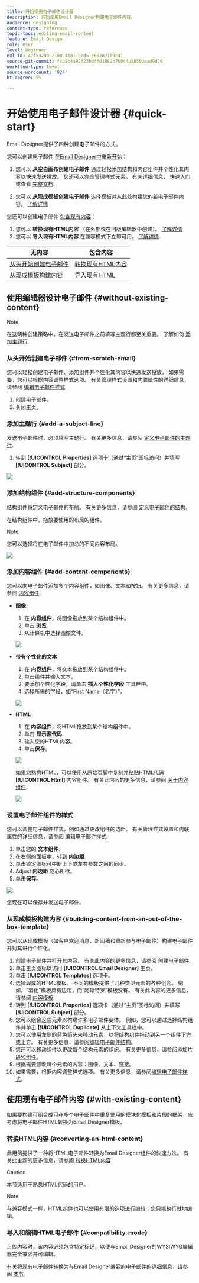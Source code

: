 ```yaml
---
title: 开始使用电子邮件设计器
description: 开始使用Email Designer构建电子邮件内容。
audience: designing
content-type: reference
topic-tags: editing-email-content
feature: Email Design
role: User
level: Beginner
exl-id: 47f53290-2190-4181-bcd5-e60287189c41
source-git-commit: fcb5c4a92f23bdffd1082b7b044b5859dead9d70
workflow-type: tm+mt
source-wordcount: '924'
ht-degree: 5%

---
```


# 开始使用电子邮件设计器 {#quick-start}

Email Designer提供了四种创建电子邮件的方式。

您可以创建电子邮件 [在Email Designer中重新开始](#without-existing-content)：

1. 您可以 **从空白画布创建电子邮件** 通过轻松添加结构和内容组件并个性化其内容以快速发送投放。 您还可以完全管理样式元素。 有关详细信息， [快速入门](#from-scratch-email) 或查看 [完整文档](../../designing/using/designing-from-scratch.md#designing-an-email-content-from-scratch).

1. 您可以 **从现成模板创建电子邮件** 选择模板并从此处构建您的新电子邮件内容。 [了解详情](#building-content-from-an-out-of-the-box-template)

您还可以创建电子邮件 [包含现有内容](#with-existing-content)：

1. 您可以 **转换现有HTML内容** （在外部或在旧版编辑器中创建）。 [了解详情](#converting-an-html-content)
1. 您可以 **导入现有HTML内容** 在兼容模式下立即可用。 [了解详情](#compatibility-mode)

| 无内容 | 包含内容 |
|---|---|
| [从头开始创建电子邮件](#from-scratch-email) | [转换现有HTML内容](#converting-an-html-content) |
| [从现成模板构建内容](#building-content-from-an-out-of-the-box-template) | [导入现有HTML](#compatibility-mode) |

## 使用编辑器设计电子邮件 {#without-existing-content}

>[!NOTE]
>
>在这两种创建策略中，在发送电子邮件之前填写主题行都至关重要。 了解如何 [添加主题行](#add-a-subject-line).

### 从头开始创建电子邮件 {#from-scratch-email}

您可以轻松创建电子邮件、添加组件并个性化其内容以快速发送投放。 如果需要，您可以根据内容调整样式选项。 有关管理样式设置和内联属性的详细信息，请参阅 [编辑电子邮件样式](../../designing/using/styles.md).

1. 创建电子邮件。
1. 关闭主页。

### 添加主题行 {#add-a-subject-line}

发送电子邮件时，必须填写主题行。 有关更多信息，请参阅 [定义电子邮件的主题行](../../designing/using/subject-line.md).

1. 转到 **[!UICONTROL Properties]** 选项卡（通过“主页”图标访问）并填写 **[!UICONTROL Subject]** 部分。

![](assets/subject-line-quick-start.png)

### 添加结构组件 {#add-structure-components}

结构组件将定义电子邮件的布局。 有关更多信息，请参阅 [定义电子邮件的结构](../../designing/using/designing-from-scratch.md#defining-the-email-structure).

在结构组件中，拖放要使用的布局的组件。

>[!NOTE]
>
>您可以选择将在电子邮件中加总的不同内容布局。

![](assets/structure-components-quick-start.png)

### 添加内容组件 {#add-content-components}

您可以向电子邮件添加多个内容组件，如图像、文本和按钮。 有关更多信息，请参阅 [内容组件](../../designing/using/designing-from-scratch.md#about-content-components).

* **图像**

   1. 在 **内容组件**，将图像拖放到某个结构组件中。
   1. 单击 **浏览**.
   1. 从计算机中选择图像文件。

  ![](assets/browse-image-quick-start.png)

* **带有个性化的文本**

   1. 在 **内容组件**，将文本拖放到某个结构组件中。
   1. 单击组件并输入文本。
   1. 要添加个性化字段，请单击 **插入个性化字段** 工具栏中。
   1. 选择所需的字段，如“First Name（名字）”。

  ![](assets/edit-text-quick-start.png)

* **HTML**

   1. 在 **内容组件**，将HTML拖放到某个结构组件中。
   1. 单击 **显示源代码**.
   1. 输入您的HTML内容。
   1. 单击&#x200B;**保存**。

  ![](assets/html-component-source-code.png)

  如果您熟悉HTML，可以使用从原始页脚中复制并粘贴HTML代码 **[!UICONTROL Html]** 内容组件。 有关此内容的更多信息，请参阅 [关于内容组件](../../designing/using/designing-from-scratch.md#about-content-components).

  ![](assets/des_loading_compatible_fragment_9.png)

### 设置电子邮件组件的样式

您可以调整电子邮件样式，例如通过更改组件的边距。 有关管理样式设置和内联属性的详细信息，请参阅 [编辑电子邮件样式](../../designing/using/styles.md).

1. 单击您的 **文本组件**.
1. 在右侧的面板中，转到 **内边距**.
1. 单击锁定图标可中断上下或左右参数之间的同步。
1. Adjust **内边距** 随心所欲。
1. 单击&#x200B;**保存**。

![](assets/padding-quick-start.png)

您现在可以保存并发送电子邮件。

### 从现成模板构建内容 {#building-content-from-an-out-of-the-box-template}

您可以从现成模板（如客户欢迎消息、新闻稿和重新参与电子邮件）构建电子邮件并对其进行个性化。

1. 创建电子邮件并打开其内容。 有关此内容的更多信息，请参阅 [创建电子邮件](../../channels/using/creating-an-email.md).
1. 单击主页图标以访问 **[!UICONTROL Email Designer]** 主页。
1. 单击 **[!UICONTROL Templates]** 选项卡。
1. 选择现成的HTML模板。
不同的模板提供了几种类型元素的各种组合。 例如，“羽化”模板具有边距，而“阿斯特罗”模板没有。 有关此内容的更多信息，请参阅 [内容模板](../../designing/using/using-reusable-content.md#content-templates).
1. 转到 **[!UICONTROL Properties]** 选项卡（通过“主页”图标访问）并填写 **[!UICONTROL Subject]** 部分。
1. 您可以组合这些元素以构建许多电子邮件变体。 例如，您可以通过选择结构组件并单击 **[!UICONTROL Duplicate]** 从上下文工具栏中。
1. 您可以使用左侧的蓝色箭头来移动元素，以将结构组件拖动到另一个组件下方或上方。 有关更多信息，请参阅[编辑电子邮件结构](../../designing/using/designing-from-scratch.md#defining-the-email-structure)。
1. 您还可以移动组件以更改每个结构元素的组织。 有关更多信息，请参阅[添加片段和组件](../../designing/using/designing-from-scratch.md#defining-the-email-structure)。
1. 根据需要修改每个元素的内容：图像、文本、链接。
1. 如果需要，根据内容调整样式选项。 有关更多信息，请参阅[编辑电子邮件样式](../../designing/using/styles.md)。

## 使用现有电子邮件内容 {#with-existing-content}

如果要构建可组合成可在多个电子邮件中重复使用的模块化模板和片段的框架，应考虑将电子邮件HTML转换为Email Designer模板。

### 转换HTML内容 {#converting-an-html-content}

此用例提供了一种将HTML电子邮件转换为Email Designer组件的快速方法。 有关此主题的更多信息，请参阅 [转换HTML内容](../../designing/using/using-existing-content.md#converting-an-html-content).

>[!CAUTION]
>
>本节适用于熟悉HTML代码的用户。

>[!NOTE]
>
>与兼容模式一样，HTML组件也可以使用有限的选项进行编辑：您只能执行就地编辑。


### 导入和编辑HTML电子邮件 {#compatibility-mode}

上传内容时，该内容必须包含特定标记，以便与Email Designer的WYSIWYG编辑器完全兼容并可编辑。

有关将现有电子邮件转换为与Email Designer兼容的电子邮件的详细信息，请参阅 [本节](../../designing/using/using-existing-content.md#compatibility-mode).

